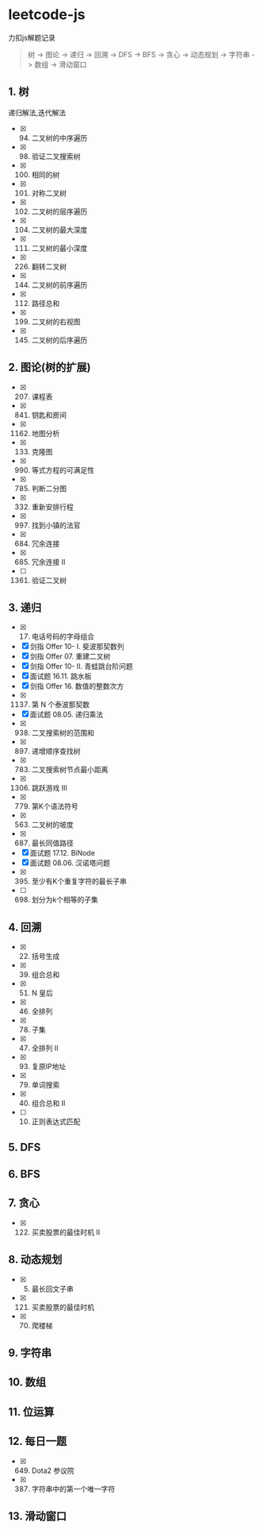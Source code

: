 # leetcode-js
力扣js解题记录

> 树 -> 图论 -> 递归 -> 回溯 -> DFS -> BFS -> 贪心 -> 动态规划 -> 字符串 -> 数组 -> 滑动窗口

## 1. 树  
递归解法,迭代解法  
 - [x] 94. 二叉树的中序遍历
 - [x] 98. 验证二叉搜索树
 - [x] 100. 相同的树
 - [x] 101. 对称二叉树
 - [x] 102. 二叉树的层序遍历
 - [x] 104. 二叉树的最大深度
 - [x] 111. 二叉树的最小深度
 - [x] 226. 翻转二叉树
 - [x] 144. 二叉树的前序遍历
 - [x] 112. 路径总和
 - [x] 199. 二叉树的右视图
 - [x] 145. 二叉树的后序遍历
## 2. 图论(树的扩展)
 - [x] 207. 课程表
 - [x] 841. 钥匙和房间
 - [x] 1162. 地图分析
 - [x] 133. 克隆图
 - [x] 990. 等式方程的可满足性
 - [x] 785. 判断二分图
 - [x] 332. 重新安排行程
 - [x] 997. 找到小镇的法官
 - [x] 684. 冗余连接
 - [x] 685. 冗余连接 II
 - [ ] 1361. 验证二叉树
## 3. 递归
 - [x] 17. 电话号码的字母组合
 - [x] 剑指 Offer 10- I. 斐波那契数列
 - [x] 剑指 Offer 07. 重建二叉树
 - [x] 剑指 Offer 10- II. 青蛙跳台阶问题
 - [x] 面试题 16.11. 跳水板
 - [x] 剑指 Offer 16. 数值的整数次方
 - [x] 1137. 第 N 个泰波那契数
 - [x] 面试题 08.05. 递归乘法
 - [x] 938. 二叉搜索树的范围和
 - [x] 897. 递增顺序查找树
 - [x] 783. 二叉搜索树节点最小距离
 - [x] 1306. 跳跃游戏 III
 - [x] 779. 第K个语法符号
 - [x] 563. 二叉树的坡度
 - [x] 687. 最长同值路径
 - [x] 面试题 17.12. BiNode
 - [x] 面试题 08.06. 汉诺塔问题
 - [x] 395. 至少有K个重复字符的最长子串
 - [ ] 698. 划分为k个相等的子集
## 4. 回溯
 - [x] 22. 括号生成
 - [x] 39. 组合总和
 - [x] 51. N 皇后
 - [x] 46. 全排列
 - [x] 78. 子集
 - [x] 47. 全排列 II
 - [x] 93. 复原IP地址
 - [x] 79. 单词搜索
 - [x] 40. 组合总和 II
 - [ ] 10. 正则表达式匹配
## 5. DFS
## 6. BFS
## 7. 贪心
 - [x] 122. 买卖股票的最佳时机 II
## 8. 动态规划
 - [x] 5. 最长回文子串
 - [x] 121. 买卖股票的最佳时机
 - [x] 70. 爬楼梯
## 9. 字符串
## 10. 数组
## 11. 位运算
## 12. 每日一题
 - [x] 649. Dota2 参议院
 - [x] 387. 字符串中的第一个唯一字符
## 13. 滑动窗口